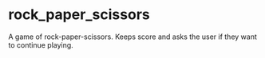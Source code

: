 # rock_paper_scissors
A game of rock-paper-scissors. Keeps score and asks the user if they want to continue playing.


